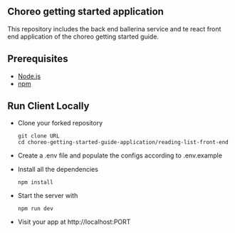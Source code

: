 ## Choreo getting started application

This repository includes the back end ballerina service and te react front end application of the choreo getting started guide.

## Prerequisites

- [Node.js](https://nodejs.org/en/)
- [npm](https://www.npmjs.com/)

## Run Client Locally

- Clone your forked repository
  ```
  git clone URL
  cd choreo-getting-started-guide-application/reading-list-front-end
  ```
- Create a .env file and populate the configs according to .env.example
- Install all the dependencies

  ```
  npm install
  ```

- Start the server with

  ```
  npm run dev
  ```

- Visit your app at http://localhost:PORT
